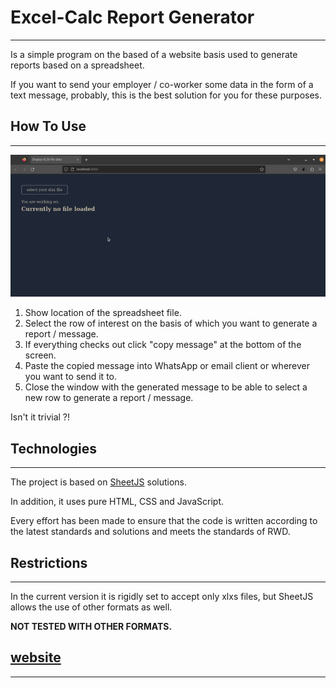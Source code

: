 # Excel-Calc Report Generator
---
Is a simple program on the based of a website basis used to generate reports based on a spreadsheet.

If you want to send your employer / co-worker some data in the form of a text message, probably, this is the best solution for you for these purposes.

## How To Use
---
![added a gif showing the project](./.github/project_img/Peek%202023-09-01%2003-50.gif)

1. Show location of the spreadsheet file.
2. Select the row of interest on the basis of which you want to generate a report / message.
3. If everything checks out click "copy message" at the bottom of the screen.
4. Paste the copied message into WhatsApp or email client or wherever you want to send it to.
5. Close the window with the generated message to be able to select a new row to generate a report / message.

Isn't it trivial ?!

## Technologies
---
The project is based on [SheetJS](https://sheetjs.com/) solutions.

In addition, it uses pure HTML, CSS and JavaScript.

Every effort has been made to ensure that the code is written according to the latest standards and solutions and meets the standards of RWD.

## Restrictions
---
In the current version it is rigidly set to accept only xlxs files, but SheetJS allows the use of other formats as well.

__NOT TESTED WITH OTHER FORMATS.__

## __[website](https://ricc3.github.io/excel-calc_report_generator/)__
---